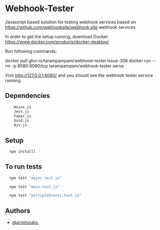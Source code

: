 
# Webhook-Tester

Javascript based solution for testing webhook services based on https://github.com/webhooksite/webhook.site webhook services

In order to get the setup running, download Docker:
https://www.docker.com/products/docker-desktop/

Run following commands:

docker pull ghcr.io/tarampampam/webhook-tester:issue-308
docker run --rm -p 8080:8080/tcp tarampampam/webhook-tester serve

Visit http://127.0.0.1:8080/ and you should see the webhook tester service running.

## Dependencies

```bash
    Axios.js
    Jest.js
    Faker.js
    Uuid.js
    Ajv.js
```

## Setup


```bash
  npm installl
```

## To run tests


```bash
  npm test "async.test.js"
```

```bash
  npm test "main.test.js"
```

```bash
  npm test "multipleEvents.test.js"
```

## Authors

- [@arminzukic](https://www.github.com/arminzukic)